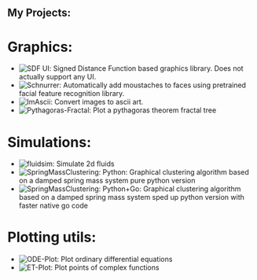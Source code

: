 ## My Projects:

# Graphics:

- ![SDF UI](https://github.com/sebastianjkern/sdf_ui): Signed Distance Function based graphics library. Does not actually support any UI.
- ![Schnurrer](https://github.com/sebastianjkern/schnurrer): Automatically add moustaches to faces using pretrained facial feature recognition library.
- ![ImAscii](https://github.com/sebastianjkern/imascii): Convert images to ascii art.
- ![Pythagoras-Fractal](https://github.com/sebastianjkern/pythagoras-fractal): Plot a pythagoras theorem fractal tree

# Simulations:

- ![fluidsim](https://github.com/sebastianjkern/fluidsim): Simulate 2d fluids
- ![SpringMassClustering: Python](https://github.com/sebastianjkern/spring-clustering): Graphical clustering algorithm based on a damped spring mass system pure python version
- ![SpringMassClustering: Python+Go](https://github.com/sebastianjkern/SpringMassClustering): Graphical clustering algorithm based on a damped spring mass system sped up python version with faster native go code

# Plotting utils:

- ![ODE-Plot](https://github.com/sebastianjkern/ode-plot): Plot ordinary differential equations
- ![ET-Plot](https://github.com/sebastianjkern/et-plot): Plot points of complex functions
